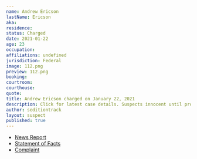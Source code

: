 ```yaml
---
name: Andrew Ericson
lastName: Ericson
aka: 
residence: 
status: Charged
date: 2021-01-22
age: 23
occupation: 
affiliations: undefined
jurisdiction: Federal
image: 112.png
preview: 112.png
booking: 
courtroom: 
courthouse: 
quote: 
title: Andrew Ericson charged on January 22, 2021
description: Click for latest case details. Suspects innocent until proven guilty.
author: seditiontrack
layout: suspect
published: true
---
```

- [News Report](https://tulsaworld.com/news/local/oklahoma-man-faces-charges-in-connection-with-capitol-riot/article_1afe3f28-5d08-11eb-ad02-77c1bc298fa5.html)
- [Statement of Facts](https://www.justice.gov/opa/page/file/1359591/download)
- [Complaint](https://www.justice.gov/opa/page/file/1359591/download)
